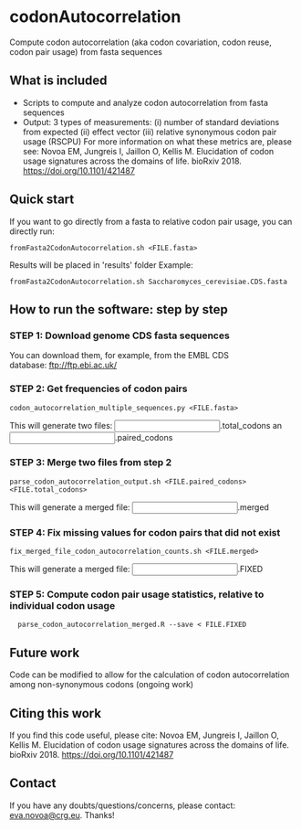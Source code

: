 # codonAutocorrelation
Compute codon autocorrelation (aka codon covariation, codon reuse, codon pair usage) from fasta sequences

## What is included
- Scripts to compute and analyze codon autocorrelation from fasta sequences 
- Output: 3 types of measurements: 
(i) number of standard deviations from expected
(ii) effect vector
(iii) relative synonymous codon pair usage (RSCPU) 
For more information on what these metrics are, please see: Novoa EM, Jungreis I, Jaillon O, Kellis M. Elucidation of codon usage signatures across the domains of life. bioRxiv 2018. https://doi.org/10.1101/421487

## Quick start
If you want to go directly from a fasta to relative codon pair usage, you can directly run:
```
fromFasta2CodonAutocorrelation.sh <FILE.fasta>
```
Results will be placed in 'results' folder
Example: 
```
fromFasta2CodonAutocorrelation.sh Saccharomyces_cerevisiae.CDS.fasta
```

## How to run the software: step by step

### STEP 1: Download genome CDS fasta sequences
You can download them, for example, from the EMBL CDS database: ftp://ftp.ebi.ac.uk/

### STEP 2: Get frequencies of codon pairs 

```
codon_autocorrelation_multiple_sequences.py <FILE.fasta> 
```
This will generate two files: <INPUT>.total_codons an <INPUT>.paired_codons

### STEP 3: Merge two files from step 2
```
parse_codon_autocorrelation_output.sh <FILE.paired_codons> <FILE.total_codons>

```
This will generate a merged file: <INPUT>.merged

### STEP 4: Fix missing values for codon pairs that did not exist
```
fix_merged_file_codon_autocorrelation_counts.sh <FILE.merged>
```
This will generate a merged file: <INPUT>.FIXED

### STEP 5: Compute codon pair usage statistics, relative to individual codon usage
```
  parse_codon_autocorrelation_merged.R --save < FILE.FIXED
```

## Future work
Code can be modified to allow for the calculation of codon autocorrelation among non-synonymous codons (ongoing work)

## Citing this work

If you find this code useful, please cite: Novoa EM, Jungreis I, Jaillon O, Kellis M. Elucidation of codon usage signatures across the domains of life. bioRxiv 2018. https://doi.org/10.1101/421487

## Contact

If you have any doubts/questions/concerns, please contact: eva.novoa@crg.eu. Thanks!

